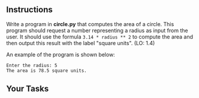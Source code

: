 ## Instructions

Write a program in **circle.py** that computes the area of a circle. This program should request a number representing a radius as input from the user. It should use the formula `3.14 * radius ** 2` to compute the area and then output this result with the label "square units". (LO: 1.4)

An example of the program is shown below:

```
Enter the radius: 5
The area is 78.5 square units.
```

## Your Tasks
